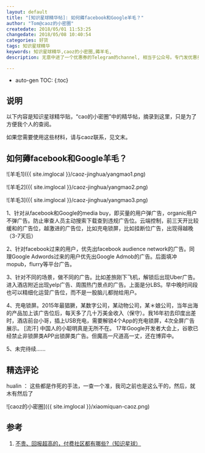 ```yaml
---
layout: default
title: "[知识星球精华帖]: 如何薅facebook和Google羊毛？"
author: "Tom@caoz的小密圈"
createdate: 2018/05/01 11:53:25
changedate: 2018/05/08 10:40:54
categories: 好货
tags: 知识星球精华
keywords: 知识星球精华,caoz的小密圈,薅羊毛,
description: 无意中进了一个优惠券的Telegram的channel, 相当于公众号。专门发优惠券，带有aff链接

---
```


* auto-gen TOC:
{:toc}

## 说明

以下内容是知识星球精华贴，“cao的小密圈”中的精华帖，摘录到这里，只是为了方便我个人的查阅。

如果您需要使用这些材料，请与caoz联系，见文末。

## 如何薅facebook和Google羊毛？

![羊毛1]({{ site.imglocal }}/caoz-jinghua/yangmao1.png) 

![羊毛2]({{ site.imglocal }}/caoz-jinghua/yangmao2.png) 

![羊毛3]({{ site.imglocal }}/caoz-jinghua/yangmao3.png) 

1、针对从facebook和Google的media buy，即买量的用户弹广告，organic用户不弹广告。防止审查人员主动搜索下载查到违规广告位。云端控制，前三天开比较缓和的广告位，越激进的广告位，比如充电锁屏，比如挂断位广告，出现得越晚（3-7天后）

2、针对facebook过来的用户，优先出facebook audience network的广告。同理Google Adwords过来的用户优先出Google Admob的广告。后面填冲mopub，flurry等平台广告。 

3、针对不同的场景，做不同的广告。比如差旅刚下飞机，解锁后出现Uber广告。进入酒店附近出现yelp广告、周围热门景点的广告。上面是分LBS。早中晚时间段也可以精细化运营广告位，而不是一股脑儿都抛给用户。 

4、充电锁屏。2015年最猖獗，某数字公司，某动物公司，某＊娘公司，当年出海的产品加上该广告位后，每天多了几十万美金收入（保守）。我16年初去印度出差时，酒店前台小哥，插上USB充电，需要解锁4个App的充电锁屏，4次全屏广告展示。 [流汗] 中国人的小聪明真是无所不在。 17年Google开发者大会上，谷歌已经禁止非锁屏类APP出锁屏类广告。但魔高一尺道高一丈，还在博弈中。 

5、未完待续……

## 精选评论

hualin ： 这些都是作死的手法，一查一个准，我司之前也是这么干的，然后，就木有然后了

![caoz的小密圈]({{ site.imglocal }}/xiaomiquan-caoz.png) 

## 参考

1. [不贵、回报超高的，付费社区都有哪些?（知识星球）][1]

[1]: http://www.lijiaocn.com/%E5%A5%BD%E8%B4%A7/2018/04/25/fu-fei-she-que.html "不贵、回报超高的，付费社区都有哪些?（知识星球）" 
